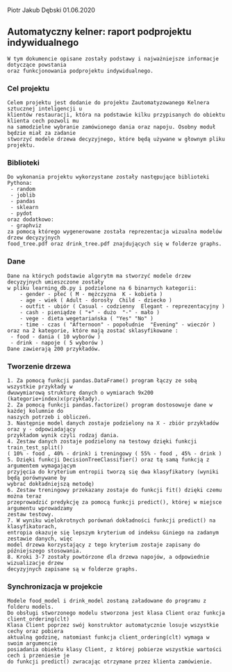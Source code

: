 Piotr Jakub Dębski 																																						01.06.2020


## Automatyczny kelner: raport podprojektu indywidualnego

	W tym dokumencie opisane zostały podstawy i najważniejsze informacje dotyczące powstania 
	oraz funkcjonowania podprojektu indywidualnego.

### Cel projektu

	Celem projektu jest dodanie do projektu Zautomatyzowanego Kelnera sztucznej inteligencji u 
	klientów restauracji, która na podstawie kilku przypisanych do obiektu klienta cech pozwoli mu 
	na samodzielne wybranie zamówionego dania oraz napoju. Osobny moduł będzie miał za zadanie 
	stworzyć modele drzewa decyzyjnego, które będą używane w głownym pliku projektu.

### Biblioteki

	Do wykonania projektu wykorzystane zostały następujące biblioteki Pythona:
	 - random
	 - joblib
	 - pandas
	 - sklearn
	 - pydot
	oraz dodatkowo:
	 - graphviz
	za pomocą którego wygenerowane została reprezentacja wizualna modelów drzew decyzyjnych 
	food_tree.pdf oraz drink_tree.pdf znajdujących się w folderze graphs.
		 
### Dane

	Dane na których podstawie algorytm ma stworzyć modele drzew decyzyjnych umieszczone zostały
	w pliku learning_db.py i podzielone na 6 binarnych kategorii:
		- gender - płeć ( M - mężczyzna  K - kobieta )
		- age - wiek ( Adult - dorosły  Child - dziecko )
		- outfit - ubiór ( Casual - codzienny  Elegant - reprezentacyjny )
		- cash - pieniądze ( "+" - dużo  "-" - mało )
		- vege - dieta wegetariańska ( "Yes" "No" )
		- time - czas ( "Afternoon" - popołudnie  "Evening" - wieczór )
	oraz na 2 kategorie, które mają zostać sklasyfikowane :
	 - food - dania ( 10 wyborów )
	 - drink - napoje ( 5 wyborów )
	Dane zawierają 200 przykładów.
	
### Tworzenie drzewa

	1. Za pomocą funkcji pandas.DataFrame() program łączy ze sobą wszystkie przykłady w 
	dwuwymiarową strukturę danych o wymiarach 9x200 (kategorie+index)x(przykłady).
	2. Za pomocą funkcji pandas.factorize() program dostosowuje dane w każdej kolumnie do
	naszych potrzeb i obliczeń.
	3. Następnie model danych zostaje podzielony na X - zbiór przykładów oraz y - odpowiadający 
	przykładom wynik czyli rodzaj dania.
	4. Zestaw danych zostaje podzielony na testowy dzięki funkcji train_test_split()
	( 10% - food , 40% - drink) i treningowy ( 55% - food , 45% - drink )
	5. Dzięki funkcji DecisionTreeClassifier() oraz tą samą funkcją z argumentem wymagającym 
	przyjęcia do kryterium entropii tworzą się dwa klasyfikatory (wyniki będą porównywane by 
	wybrać dokładniejszą metodę)
	6. Zestaw treningowy przekazany zostaje do funkcji fit() dzięki czemu można teraz 
	przeprowadzić predykcję za pomocą funkcji predict(), której w miejsce argumentu wprowadzamy 
	zestaw testowy.
	7. W wyniku wielokrotnych porównań dokładności funkcji predict() na klasyfikatorach,
	entropia okazuje się lepszym kryterium od indeksu Giniego na zadanym zestawie danych, więc
	model drzewa korzystający z tego kryterium zostaje zapisany do późniejszego stosowania.
	8. Kroki 3-7 zostały powtórzone dla drzewa napojów, a odpowiednie wizualizacje drzew
	decyzyjnych zapisane są w folderze graphs.
	
### Synchronizacja w projekcie

	Modele food_model i drink_model zostaną załadowane do programu z folderu models.
	Do obsługi stworzonego modelu stworzona jest klasa Client oraz funkcja client_ordering(clt) 
	Klasa Client poprzez swój konstruktor automatycznie losuje wszystkie cechy oraz pobiera
	aktualną godzinę, natomiast funkcja client_ordering(clt) wymaga w swoim argumencie
	posiadania obiektu klasy Client, z której pobierze wszystkie wartości cech i przeniesie je
	do funkcji predict() zwracając otrzymane przez klienta zamówienie. 
<!--stackedit_data:
eyJoaXN0b3J5IjpbLTc0NzY1NDM0MiwxMDUxMDAwNjk2LDExNT
Q5MzU2MTZdfQ==
-->